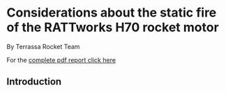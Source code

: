Considerations about the static fire of the RATTworks H70 rocket motor
======================================================================

By Terrassa Rocket Team

For the [complete pdf report click here](https://github.com/TerrassaRocketTeam/H70-rattworks-previousReport/blob/master/main.pdf)

Introduction
------------